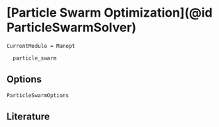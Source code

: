 # [Particle Swarm Optimization](@id ParticleSwarmSolver)

```@meta
CurrentModule = Manopt
```

```@docs
  particle_swarm
```

## Options

```@docs
ParticleSwarmOptions
```

## Literature